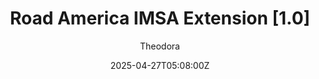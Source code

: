 ---
title: "Road America IMSA Extension [1.0]"
meta_title: ""
description: "Road America IMSA Extension [1.0] 2024 by Pyyer for assetto corsa"
date: 2025-04-27T05:08:00Z
thumb: 1EUHc08
trackmainimage: mdypB1Y
trackgallery: ["AadEPXI", "L3bx1vR", "f4JQkzJ"]
categories: ["Track"]
author: "Theodora"
tags: ["IMSA Sportscar Weekend", "IMSA", "Circuit", "Pyyer", "USA", "Loop"]
draft: false
tracklink: https://mods.to/lQM768345a75b5514
trackzipsize: "45 MB"
tracklocation: USA
trackimage: road-america
trackcity: Wisconsin
trackhosted: [ "IMSA", "IMSA Sportscar Weekend"]
tracktype: ["Circuit", "Loop"]
extfor: Road America
extlink: /tracks/lilski-road-america
trackrequirement: LilSki's Road America
trackrequirelink: /tracks/lilski-road-america
championship: IMSA WTSC
eventyear: ["2024"]
event: IMSA Sportscar Weekend
eventlogo: imsa-sportscar-weekend
trackclass: "2" 
trackLength: 6.515
trackopened: 1955
tracklayout: 1
trackpitboxes: 60
trackwidth: 9-12
trackcreator: Pyyer
# trackcreatorfull: 
# trackcreatorlink: https://www.overtake.gg/members/accakut.213775/
trackversion: "1.0"
trackcsp: "0.2.4"
trackname: "Road America"
trackfolder: "Extension"
trackhost: ModsFire
_build:
  publishResources: false
---